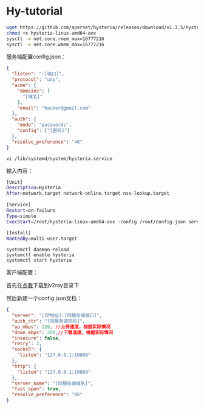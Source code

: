 # Hy-tutorial

```sh
wget https://github.com/apernet/hysteria/releases/download/v1.3.5/hysteria-linux-amd64-avx
chmod +x hysteria-linux-amd64-avx
sysctl -w net.core.rmem_max=16777216
sysctl -w net.core.wmem_max=16777216
```

服务端配置config.json：
```json
{
  "listen": ":[端口]",
  "protocol": "udp",
  "acme": {
    "domains": [
      "[域名]"
    ],
    "email": "hacker@gmail.com"
  },
  "auth": {
    "mode": "passwords", 
    "config": ["[密码]"]
  },
  "resolve_preference": "46"
}
```

```
vi /lib/systemd/system/hysteria.service
```
输入内容：
```sh
[Unit]
Description=Hysteria
After=network.target network-online.target nss-lookup.target
 
[Service]
Restart=on-failure
Type=simple
ExecStart=/root/hysteria-linux-amd64-avx -config /root/config.json server
 
[Install]
WantedBy=multi-user.target
```

```
systemctl daemon-reload
systemctl enable hysteria
systemctl start hysteria
```

客户端配置：

首先在[点我](https://github.com/apernet/hysteria/releases/download/v1.3.5/hysteria-windows-amd64-avx.exe)下载到v2ray目录下

然后新建一个config.json文档：
```json
{
  "server": "[IP地址]:[同服务端端口]",
  "auth_str": "[同服务端密码]", 
  "up_mbps": 120, //上传速度，根据实际情况
  "down_mbps": 200,//下载速度，根据实际情况
  "insecure": false,
  "retry": 3,
  "socks5": {
    "listen": "127.0.0.1:10808"
  },
  "http": {
    "listen": "127.0.0.1:10809"
  },
  "server_name": "[同服务端域名]",
  "fast_open": true,
  "resolve_preference": "46"
}
```
